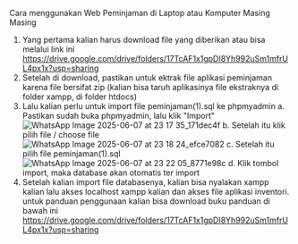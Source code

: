Cara menggunakan Web Peminjaman di Laptop atau Komputer Masing Masing
1. Yang pertama kalian harus download file yang diberikan atau bisa melalui link ini
   https://drive.google.com/drive/folders/17TcAF1x1gpDI8Yh992uSm1mfrUL4px1x?usp=sharing
2. Setelah di download, pastikan untuk ektrak file aplikasi peminjaman karena file bersifat zip (kalian bisa taruh aplikasinya file ekstraknya di folder xampp, di folder htdocs)
3. Lalu kalian perlu untuk import file peminjaman(1).sql ke phpmyadmin
   a. Pastikan sudah buka phpmyadmin, lalu klik "Import"
   ![WhatsApp Image 2025-06-07 at 23 17 35_171dec4f](https://github.com/user-attachments/assets/6a11796d-9778-4b24-bb91-2222d2ad7a0e)
   b. Setelah itu klik pilih file / choose file
   ![WhatsApp Image 2025-06-07 at 23 18 24_efce7082](https://github.com/user-attachments/assets/10945584-c6f7-46f6-8268-16518515d90d)
   c. Setelah itu pilih file peminjaman(1).sql
   ![WhatsApp Image 2025-06-07 at 23 22 05_8771e98c](https://github.com/user-attachments/assets/c8a5c87f-c948-4bd3-8d08-a0a81ae12eaa)
   d. Klik tombol import, maka database akan otomatis ter import
4. Setelah kalian import file databasenya, kalian bisa nyalakan xampp kalian lalu akses localhost xampp kalian dan akses file aplikasi inventori.
untuk panduan penggunaan kalian bisa download buku panduan di bawah ini
https://drive.google.com/drive/folders/17TcAF1x1gpDI8Yh992uSm1mfrUL4px1x?usp=sharing

